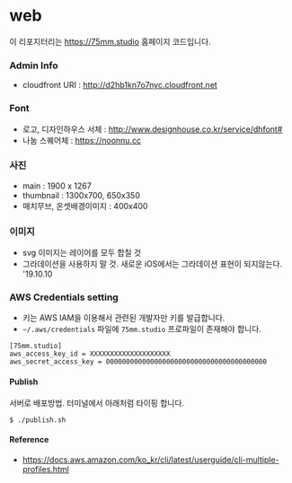 # web

이 리포지터리는 https://75mm.studio 홈페이지 코드입니다.


### Admin Info
- cloudfront URI : http://d2hb1kn7o7nyc.cloudfront.net

### Font
- 로고, 디자인하우스 서체 : http://www.designhouse.co.kr/service/dhfont#
- 나눔 스퀘어체 : https://noonnu.cc


### 사진
- main : 1900 x 1267
- thumbnail : 1300x700, 650x350
- 매치무브, 온셋배경이미지 : 400x400

### 이미지
- svg 이미지는 레이어를 모두 합칠 것
- 그라데이션을 사용하지 말 것. 새로운 iOS에서는 그라데이션 표현이 되지않는다. '19.10.10

### AWS Credentials setting
- 키는 AWS IAM을 이용해서 관련된 개발자만 키를 발급합니다.
- `~/.aws/credentials` 파일에 `75mm.studio` 프로파일이 존재해야 합니다.

```
[75mm.studio]
aws_access_key_id = XXXXXXXXXXXXXXXXXXXX
aws_secret_access_key = 0000000000000000000000000000000000000000
```

#### Publish
서버로 배포방법. 터미널에서 아래처럼 타이핑 합니다.
```
$ ./publish.sh
```

#### Reference
- https://docs.aws.amazon.com/ko_kr/cli/latest/userguide/cli-multiple-profiles.html
